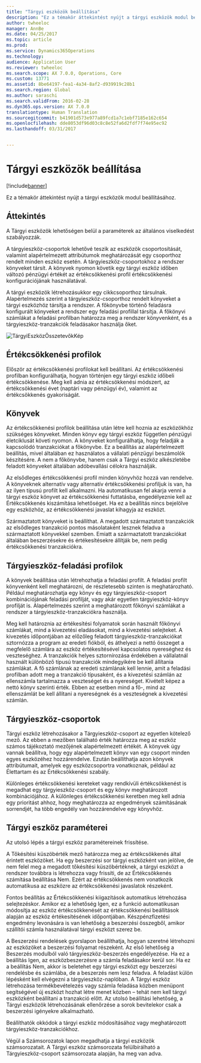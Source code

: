 ```yaml
---
title: "Tárgyi eszközök beállítása"
description: "Ez a témakör áttekintést nyújt a tárgyi eszközök modul beállításához."
author: twheeloc
manager: AnnBe
ms.date: 04/25/2017
ms.topic: article
ms.prod: 
ms.service: Dynamics365Operations
ms.technology: 
audience: Application User
ms.reviewer: twheeloc
ms.search.scope: AX 7.0.0, Operations, Core
ms.custom: 13771
ms.assetid: 8be64197-fea1-4a34-8af2-d939919c28b1
ms.search.region: Global
ms.author: saraschi
ms.search.validFrom: 2016-02-28
ms.dyn365.ops.version: AX 7.0.0
translationtype: Human Translation
ms.sourcegitcommit: b41901d573e977a89fcd1a7c1ebf7185e162c654
ms.openlocfilehash: dde8053df96d03c8c8e52fa6d2fdf7f74e95ec92
ms.lasthandoff: 03/31/2017


---
```


# <a name="set-up-fixed-assets"></a>Tárgyi eszközök beállítása

[!include[banner](../includes/banner.md)]


Ez a témakör áttekintést nyújt a tárgyi eszközök modul beállításához.

<a name="overview"></a>Áttekintés
--------
A Tárgyi eszközök lehetőségen belül a paraméterek az általános viselkedést szabályozzák.

A tárgyieszköz-csoportok lehetővé teszik az eszközök csoportosítását, valamint alapértelmezett attribútumok meghatározását egy csoporthoz rendelt minden eszköz esetén. A tárgyieszköz-csoportokhoz a rendszer könyveket társít. A könyvek nyomon követik egy tárgyi eszköz időben változó pénzügyi értékét az értékcsökkenési profil értékcsökkenési konfigurációjának használatával.

A tárgyi eszközök létrehozásukkor egy cikkcsoporthoz társulnak. Alapértelmezés szerint a tárgyieszköz-csoporthoz rendelt könyveket a tárgyi eszközhöz társítja a rendszer. A főkönyvbe történő feladásra konfigurált könyveket a rendszer egy feladási profillal társítja. A főkönyvi számlákat a feladási profilban határozza meg a rendszer könyvenként, és a tárgyieszköz-tranzakciók feladásakor használja őket. 

![TárgyiEszközÖsszetevőkKép](./media/FAComponents_Updated.png)

## <a name="depreciation-profiles"></a>Értékcsökkenési profilok
Először az értékcsökkenési profilokat kell beállítani. Az értékcsökkenési profilban konfigurálhatja, hogyan történjen egy tárgyi eszköz időbeli értékcsökkenése. Meg kell adnia az értékcsökkenési módszert, az értékcsökkenési évet (naptári vagy pénzügyi év), valamint az értékcsökkenés gyakoriságát.

## <a name="books"></a>Könyvek
Az értékcsökkenési profilok beállítása után létre kell hoznia az eszközökhöz szükséges könyveket. Minden könyv egy tárgyi eszköz független pénzügyi életciklusát követi nyomon. A könyveket konfigurálhatja, hogy feladják a kapcsolódó tranzakciókat a főkönyvbe. Ez a beállítás az alapértelmezett beállítás, mivel általában ez használatos a vállalati pénzügyi beszámolók készítésére. A nem a főkönyvbe, hanem csak a Tárgyi eszköz alkészletébe feladott könyveket általában adóbevallási célokra használják.

Az elsődleges értékcsökkenési profil minden könyvhöz hozzá van rendelve. A könyveknek alternatív vagy alternatív értékcsökkenési profiljuk is van, ha az ilyen típusú profilt kell alkalmazni. Ha automatikusan fel akarja venni a tárgyi eszköz könyvet az értékcsökkenési futtatásba, engedélyeznie kell az Értékcsökkenés kiszámítása lehetőséget. Ha ez a beállítás nincs bejelölve egy eszközhöz, az értékcsökkenési javaslat kihagyja az eszközt.

Származtatott könyveket is beállíthat. A megadott származtatott tranzakciók az elsődleges tranzakció pontos másolataként lesznek feladva a származtatott könyvekkel szemben. Emiatt a származtatott tranzakciókat általában beszerzésekre és értékesítésekre állítják be, nem pedig értékcsökkenési tranzakciókra.

## <a name="fixed-asset-posting-profiles"></a>Tárgyieszköz-feladási profilok
A könyvek beállítása után létrehozhatja a feladási profilt. A feladási profilt könyvenként kell meghatározni, de részletesebb szinten is meghatározható. Például meghatározhatja egy könyv és egy tárgyieszköz-csoport kombinációjának feladási profilját, vagy akár egyetlen tárgyieszköz-könyv profilját is. Alapértelmezés szerint a meghatározott főkönyvi számlákat a rendszer a tárgyieszköz-tranzakciókra használja.

Meg kell határoznia az értékesítési folyamatok során használt főkönyvi számlákat, mind a kivezetési eladásokat, mind a kivezetési selejteket. A kivezetés időpontjában az előzőleg feladott tárgyieszköz-tranzakciókat sztornózza a program az eredeti fiókból, és áthelyezi a nettó összeget a megfelelő számlára az eszköz értékesítésével kapcsolatos nyereséghez és veszteséghez. A tranzakciók helyes sztornírozása érdekében a vállalatnál használt különböző típusú tranzakciók mindegyikére be kell állítania számlákat. A fő számlának az eredeti számlának kell lennie, amit a feladási profilban adott meg a tranzakció típusaként, és a kivezetési számlán az ellenszámla tartalmazza a veszteséget és a nyereséget. Kivételt képez a nettó könyv szerinti érték. Ebben az esetben mind a fő-, mind az ellenszámlát be kell állítani a nyereségnek és a veszteségnek a kivezetési számlán.

## <a name="fixed-asset-groups"></a>Tárgyieszköz-csoportok
Tárgyi eszköz létrehozásakor a Tárgyieszköz-csoport az egyetlen kötelező mező. Az ebben a mezőben található érték határozza meg az eszköz számos tájékoztató mezőjének alapértelmezett értékét. A könyvek úgy vannak beállítva, hogy egy alapértelmezett könyv van egy csoport minden egyes eszközéhez hozzárendelve. Ezután beállíthatja azon könyvek attribútumait, amelyek egy eszközcsoportra vonatkoznak, például az Élettartam és az Értékcsökkenési szabály.

Különleges értékcsökkenési kereteket vagy rendkívüli értékcsökkenést is megadhat egy tárgyieszköz-csoport és egy könyv meghatározott kombinációjához. A különleges értékcsökkenési keretben meg kell adnia egy prioritást ahhoz, hogy meghatározza az engedmények számításának sorrendjét, ha több engedély van hozzárendelve egy könyvhöz.

## <a name="fixed-asset-parameters"></a>Tárgyi eszköz paraméterei
Az utolsó lépés a tárgyi eszköz paramétereinek frissítése.

A Tőkésítési küszöbérték mező határozza meg az értékcsökkenés által érintett eszközöket. Ha egy beszerzési sor tárgyi eszközként van jelölve, de nem felel meg a megadott tőkésítési küszöbértéknek, a tárgyi eszközt a rendszer továbbra is létrehozza vagy frissíti, de az Értékcsökkenés számítása beállítása Nem. Ezért az értékcsökkenés nem vonatkozik automatikusa az eszközre az értékcsökkenési javaslatok részeként.

Fontos beállítás az Értékcsökkenési kiigazítások automatikus létrehozása selejtezéskor. Amikor ez a lehetőség Igen, ez a funkció automatikusan módosítja az eszköz értékcsökkenését az értékcsökkenési beállítások alapján az eszköz értékesítésének időpontjában. Készpénzfizetési engedmény levonására is van lehetőség a beszerzési összegből, amikor szállítói számla használatával tárgyi eszközt szerez be.

A Beszerzési rendelések gyorslapon beállíthatja, hogyan szeretné létrehozni az eszközöket a beszerzési folyamat részeként. Az első lehetőség a Beszerzés modulból való tárgyieszköz-beszerzés engedélyezése. Ha ez a beállítás Igen, az eszközbeszerzésre a számla feladásakor kerül sor. Ha ez a beállítás Nem, akkor is beletehet egy tárgyi eszközt egy beszerzési rendelésbe és számlába, de a beszerzés nem lesz feladva. A feladást külön lépésként kell elvégezni a tárgyieszköz-naplóban. A Tárgyi eszköz létrehozása termékbevételezés vagy számla feladása közben menüpont segítségével új eszközt hozhat létre menet közben – tehát nem kell tárgyi eszközként beállítani a tranzakció előtt. Az utolsó beállítási lehetőség, a Tárgyi eszközök létrehozásának ellenőrzése a sorok bevitelekor csak a beszerzési igényekre alkalmazható.

Beállíthatók okkódok a tárgyi eszköz módosításához vagy meghatározott tárgyieszköz-tranzakciókhoz.

Végül a Számsorozatok lapon megadhatja a tárgyi eszközök számsorozatait. A Tárgyi eszköz számsorozata felülbírálható a Tárgyieszköz-csoport számsorozata alapján, ha meg van adva.




